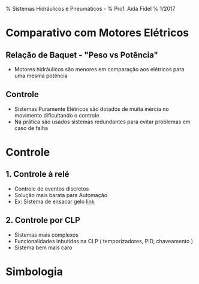 % Sistemas Hidráulicos e Pneumáticos - 
% Prof. Aida Fidel
% 1/2017

# Comparativo com Motores Elétricos

## Relação de Baquet - "Peso vs Potência"
 * Motores hidráulicos são menores em comparação aos elétricos para uma mesma potência

## Controle
 * Sistemas Puramente Elétricos são dotados de muita inércia no movimento dificultando o controle
 * Na prática são usados sistemas redundantes para evitar problemas em caso de falha
 
# Controle

## 1. Controle à relé
 * Controle de eventos discretos
 * Solução mais barata para Automação
 * Ex: Sistema de ensacar gelo [link]()
 
## 2. Controle por CLP
 * Sistemas mais complexos
 * Funcionalidades inbutidas na CLP ( temporizadores, PID, chaveamento )
 * Sistema bem mais caro
 
# Simbologia

